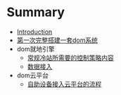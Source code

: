 # Summary

* [Introduction](README.md)
* [第一次完整搭建一套dom系统](first.md)
* dom就地引擎
  * [常规冷站所需要的控制策略内容](chang-gui-leng-zhan-suo-xu-yao-de-kong-zhi-ce-lve-nei-rong.md)
  * [数据接入](shu-ju-jie-516528-data-upload-md.md)
* dom云平台
  * [自助设备接入云平台的流程](zi-zhu-she-bei-jie-ru-yun-ping-tai-de-liu-cheng.md)

